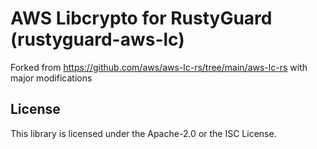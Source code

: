 # AWS Libcrypto for RustyGuard (rustyguard-aws-lc)

Forked from <https://github.com/aws/aws-lc-rs/tree/main/aws-lc-rs> with major modifications

## License

This library is licensed under the Apache-2.0 or the ISC License.
